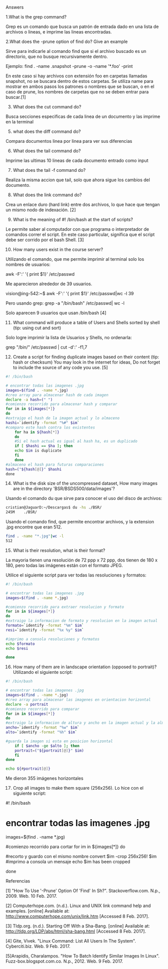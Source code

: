 Answers

1.What is the grep command?

Grep es un comando que busca un patrón de entrada dado en una lista de archivos o lineas, e imprime las lineas encontradas.

2.What does the -prune option of find do? Give an example

Sirve para indicarle al comando find que si el archivo buscado es un directorio, que no busque recursivamente dentro.

Ejemplo:
find . -name .snapshot -prune -o -name '*.foo' -print

En este caso si hay archivos con extensión foo en carpetas llamadas snapshot, no se buscara dentro de estos carpetas. Se utiliza name para mostrar en ambos pasos los patrones o nombres que se buscan, o en el caso de prune, los nombres de carpetas que no se deben entrar para buscar.[1]
 
3. What does the cut command do?

Busca secciones especificas de cada linea de un documento y las imprime en la terminal

5. what does the diff command do?

Compara documentos linea por linea para ver sus diferencias

6. What does the tail command do?

Imprime las ultimas 10 lineas de cada documento entrado como input

7. What does the tail -f command do?

Realiza la misma accion que tail, solo que ahora sigue los cambios del documento.

8. What does the link command do?

Crea un enlace duro (hard link) entre dos archivos, lo que hace que tengan un mismo nodo de indexación. [2]

9. What is the meaning of #! /bin/bash at the start of scripts?

Le permite saber al computador con que programa o interpretador de comandos correr el script. En este caso particular, significa que el script debe ser corrido por el bash Shell. [3]

10. How many users exist in the course server?

Utilizando el comando, que me permite imprimir al terminal solo los nombres de usuarios:

awk -F':' '{ print $1}' /etc/passwd

Me aparecieron alrededor de 39 usuarios.

vision@ing-542:~$ awk -F':' '{ print $1}' /etc/passwd|wc -l
39

Pero usando grep: 
grep -a "/bin/bash" /etc/passwd| wc -l

Solo aparecen 9 usuarios que usan /bin/bash [4]

11. What command will produce a table of Users and Shells sorted by shell (tip: using cut and sort)

Solo logre imprimir la lista de Usuarios y Shells, no ordenarla:

grep "/bin/" /etc/passwd | cut -d':' -f1,7

12. Create a script for finding duplicate images based on their content (tip: hash or checksum) You may look in the internet for ideas, Do not forget to include the source of any code you use. [5]

```bash
#! /bin/bash

# encontrar todas las imagenes .jpg
images=$(find . -name *.jpg)
#creo array para almacenar hash de cada imagen
declare -a hash=(" ")
#comienzo recorrido para almacenar hash y comparar
for im in ${images[*]}
do
#extraigo el hash de la imagen actual y lo almaceno
hashi=`identify -format "%#" $im`
#comparo este hash contra los existentes
	for ha in ${hash[*]}
	do 
	#Si el hash actual es igual al hash ha, es un duplicado
	if [ $hashi == $ha ]; then
	echo $im is duplicate
	fi
	done
#almaceno el hash para futuras comparaciones
hash=("${hash[@]}" $hashi
done
```

14. What is the disk size of the uncompressed dataset, How many images are in the directory 'BSR/BSDS500/data/images'?

Usando el comando du que sirve para conocer el uso del disco de archivos:

```bash
cristian@JaguarD:~/Descargas$ du -hs ./BSR/
245M	./BSR/
```

Usando el comando find, que permite encontrar archivos, y la extension .jpg encontre que eran 512.

```bash
find . -name "*.jpg"|wc -l
512
```

15. What is their resolution, what is their format?

La mayoria tienen una resolución de 72 ppp x 72 ppp, dos tienen de 180 x 180, pero todas las imágenes están con el formato JPEG.

Utilice el siguiente script para ver todas las resoluciones y formatos:


```bash
#! /bin/bash

# encontrar todas las imagenes .jpg
images=$(find . -name *.jpg)

#comienzo recorrido para extraer resolucion y formato
for im in ${images[*]}
do
#extraigo la informacion de formato y resolucion en la imagen actual
formato=`identify -format "%m" $im`
resi=`identify -format "%x %y" $im`

#imprimo a consola resoluciones y formatos
echo $formato
echo $resi

done
```

16. How many of them are in landscape orientation (opposed to portrait)?
Utilizando el siguiente script:

```bash
#! /bin/bash

# encontrar todas las imagenes .jpg
images=$(find . -name *.jpg)
#creo array para almacenar las imagenes en orientacion horizontal  
declare -a portrait
#comienzo recorrido para comparar
for im in ${images[*]}
do
#extraigo la informacion de altura y ancho en la imagen actual y la almaceno
ancho=`identify -format "%w" $im`
alto=`identify -format "%h" $im`

#guarda la imagen si esta en posicion horizontal
	if [ $ancho -ge $alto ]; then
	portrait=("${portrait[@]}" $im)
	fi
done

echo ${#portrait[@]}

```

Me dieron 355 imágenes horizontales


17. Crop all images to make them square (256x256).
Lo hice con el siguiente script:


#! /bin/bash

# encontrar todas las imagenes .jpg
images=$(find . -name *.jpg)

#comienzo recorrido para cortar
for im in ${images[*]}
do

#recorto y guardo con el mismo nombre
convert $im -crop 256x256! $im
#imprimo a consola un mensaje
echo $im has been cropped

done


Referencias

[1] "How To Use '-Prune' Option Of 'Find' In Sh?". Stackoverflow.com. N.p., 2009. Web. 10 Feb. 2017.

[2] Computerhope.com. (n.d.). Linux and UNIX link command help and examples. [online] Available at: http://www.computerhope.com/unix/link.htm [Accessed 8 Feb. 2017].

[3] Tldp.org. (n.d.). Starting Off With a Sha-Bang. [online] Available at: http://tldp.org/LDP/abs/html/sha-bang.html [Accessed 8 Feb. 2017].

[4] Gite, Vivek. "Linux Command: List All Users In The System". Cyberciti.biz. Web. 9 Feb. 2017.

[5]Arapidis, Charalampos. "How To Batch Identify Similar Images In Linux". Fuzz-box.blogspot.com.co. N.p., 2012. Web. 9 Feb. 2017.
